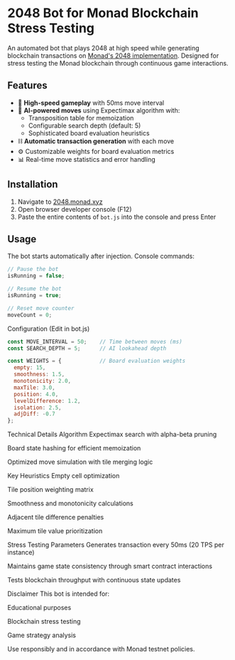 # 2048 Bot for Monad Blockchain Stress Testing


An automated bot that plays 2048 at high speed while generating blockchain transactions on [Monad's 2048 implementation](https://github.com/monad-developers/2048-contracts). Designed for stress testing the Monad blockchain through continuous game interactions.

## Features

- 🚀 **High-speed gameplay** with 50ms move interval
- 🧠 **AI-powered moves** using Expectimax algorithm with:
  - Transposition table for memoization
  - Configurable search depth (default: 5)
  - Sophisticated board evaluation heuristics
- ⛓️ **Automatic transaction generation** with each move
- ⚙️ Customizable weights for board evaluation metrics
- 📊 Real-time move statistics and error handling

## Installation

1. Navigate to [2048.monad.xyz](https://2048.monad.xyz/)
2. Open browser developer console (F12)
3. Paste the entire contents of `bot.js` into the console and press Enter

## Usage

The bot starts automatically after injection. Console commands:
```javascript
// Pause the bot
isRunning = false;

// Resume the bot
isRunning = true;

// Reset move counter
moveCount = 0;
```

Configuration (Edit in bot.js)

```javascript
const MOVE_INTERVAL = 50;    // Time between moves (ms)
const SEARCH_DEPTH = 5;      // AI lookahead depth

const WEIGHTS = {            // Board evaluation weights
  empty: 15,
  smoothness: 1.5,
  monotonicity: 2.0,
  maxTile: 3.0,
  position: 4.0,
  levelDifference: 1.2,
  isolation: 2.5,
  adjDiff: -0.7
};

```

Technical Details
Algorithm
Expectimax search with alpha-beta pruning

Board state hashing for efficient memoization

Optimized move simulation with tile merging logic

Key Heuristics
Empty cell optimization

Tile position weighting matrix

Smoothness and monotonicity calculations

Adjacent tile difference penalties

Maximum tile value prioritization

Stress Testing Parameters
Generates transaction every 50ms (20 TPS per instance)

Maintains game state consistency through smart contract interactions

Tests blockchain throughput with continuous state updates

Disclaimer
This bot is intended for:

Educational purposes

Blockchain stress testing

Game strategy analysis

Use responsibly and in accordance with Monad testnet policies.

